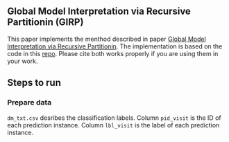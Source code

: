## Global Model Interpretation via Recursive Partitionin (GIRP)
This paper implements the menthod described in paper [Global Model Interpretation via Recursive Partitionin](https://arxiv.org/abs/1802.04253). The implementation is based on the code in this [repo](https://github.com/chandarb/Python-Regression-Tree-Forest). Please cite both works properly if you are using them in your work.

## Steps to run
### Prepare data
`dm_txt.csv` desribes the classification labels. Column `pid_visit` is the ID of each prediction instance. Column `lbl_visit` is the label of each prediction instance.
